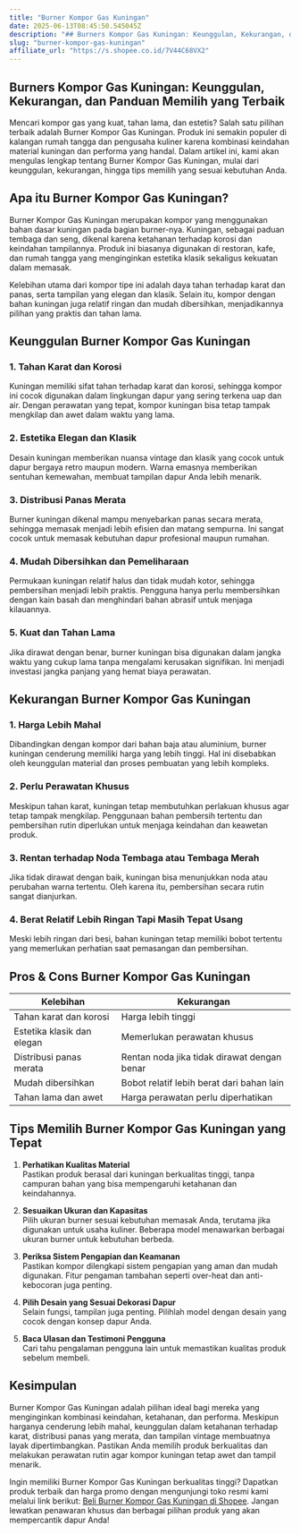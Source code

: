 ```yaml
---
title: "Burner Kompor Gas Kuningan"
date: 2025-06-13T08:45:50.545045Z
description: "## Burners Kompor Gas Kuningan: Keunggulan, Kekurangan, dan Panduan Memilih yang Terbaik..."
slug: "burner-kompor-gas-kuningan"
affiliate_url: "https://s.shopee.co.id/7V44C68VX2"
---
```

## Burners Kompor Gas Kuningan: Keunggulan, Kekurangan, dan Panduan Memilih yang Terbaik

Mencari kompor gas yang kuat, tahan lama, dan estetis? Salah satu pilihan terbaik adalah Burner Kompor Gas Kuningan. Produk ini semakin populer di kalangan rumah tangga dan pengusaha kuliner karena kombinasi keindahan material kuningan dan performa yang handal. Dalam artikel ini, kami akan mengulas lengkap tentang Burner Kompor Gas Kuningan, mulai dari keunggulan, kekurangan, hingga tips memilih yang sesuai kebutuhan Anda.

## Apa itu Burner Kompor Gas Kuningan?

Burner Kompor Gas Kuningan merupakan kompor yang menggunakan bahan dasar kuningan pada bagian burner-nya. Kuningan, sebagai paduan tembaga dan seng, dikenal karena ketahanan terhadap korosi dan keindahan tampilannya. Produk ini biasanya digunakan di restoran, kafe, dan rumah tangga yang menginginkan estetika klasik sekaligus kekuatan dalam memasak.

Kelebihan utama dari kompor tipe ini adalah daya tahan terhadap karat dan panas, serta tampilan yang elegan dan klasik. Selain itu, kompor dengan bahan kuningan juga relatif ringan dan mudah dibersihkan, menjadikannya pilihan yang praktis dan tahan lama.

## Keunggulan Burner Kompor Gas Kuningan

### 1. Tahan Karat dan Korosi  
Kuningan memiliki sifat tahan terhadap karat dan korosi, sehingga kompor ini cocok digunakan dalam lingkungan dapur yang sering terkena uap dan air. Dengan perawatan yang tepat, kompor kuningan bisa tetap tampak mengkilap dan awet dalam waktu yang lama.

### 2. Estetika Elegan dan Klasik  
Desain kuningan memberikan nuansa vintage dan klasik yang cocok untuk dapur bergaya retro maupun modern. Warna emasnya memberikan sentuhan kemewahan, membuat tampilan dapur Anda lebih menarik.

### 3. Distribusi Panas Merata  
Burner kuningan dikenal mampu menyebarkan panas secara merata, sehingga memasak menjadi lebih efisien dan matang sempurna. Ini sangat cocok untuk memasak kebutuhan dapur profesional maupun rumahan.

### 4. Mudah Dibersihkan dan Pemeliharaan  
Permukaan kuningan relatif halus dan tidak mudah kotor, sehingga pembersihan menjadi lebih praktis. Pengguna hanya perlu membersihkan dengan kain basah dan menghindari bahan abrasif untuk menjaga kilauannya.

### 5. Kuat dan Tahan Lama  
Jika dirawat dengan benar, burner kuningan bisa digunakan dalam jangka waktu yang cukup lama tanpa mengalami kerusakan signifikan. Ini menjadi investasi jangka panjang yang hemat biaya perawatan.

## Kekurangan Burner Kompor Gas Kuningan

### 1. Harga Lebih Mahal  
Dibandingkan dengan kompor dari bahan baja atau aluminium, burner kuningan cenderung memiliki harga yang lebih tinggi. Hal ini disebabkan oleh keunggulan material dan proses pembuatan yang lebih kompleks.

### 2. Perlu Perawatan Khusus  
Meskipun tahan karat, kuningan tetap membutuhkan perlakuan khusus agar tetap tampak mengkilap. Penggunaan bahan pembersih tertentu dan pembersihan rutin diperlukan untuk menjaga keindahan dan keawetan produk.

### 3. Rentan terhadap Noda Tembaga atau Tembaga Merah  
Jika tidak dirawat dengan baik, kuningan bisa menunjukkan noda atau perubahan warna tertentu. Oleh karena itu, pembersihan secara rutin sangat dianjurkan.

### 4. Berat Relatif Lebih Ringan Tapi Masih Tepat Usang  
Meski lebih ringan dari besi, bahan kuningan tetap memiliki bobot tertentu yang memerlukan perhatian saat pemasangan dan pembersihan.

## Pros & Cons Burner Kompor Gas Kuningan

| Kelebihan                                   | Kekurangan                                     |
|----------------------------------------------|------------------------------------------------|
| Tahan karat dan korosi                     | Harga lebih tinggi                          |
| Estetika klasik dan elegan                  | Memerlukan perawatan khusus                |
| Distribusi panas merata                     | Rentan noda jika tidak dirawat dengan benar |
| Mudah dibersihkan                          | Bobot relatif lebih berat dari bahan lain  |
| Tahan lama dan awet                        | Harga perawatan perlu diperhatikan        |

## Tips Memilih Burner Kompor Gas Kuningan yang Tepat

1. **Perhatikan Kualitas Material**  
Pastikan produk berasal dari kuningan berkualitas tinggi, tanpa campuran bahan yang bisa mempengaruhi ketahanan dan keindahannya.

2. **Sesuaikan Ukuran dan Kapasitas**  
Pilih ukuran burner sesuai kebutuhan memasak Anda, terutama jika digunakan untuk usaha kuliner. Beberapa model menawarkan berbagai ukuran burner untuk kebutuhan berbeda.

3. **Periksa Sistem Pengapian dan Keamanan**  
Pastikan kompor dilengkapi sistem pengapian yang aman dan mudah digunakan. Fitur pengaman tambahan seperti over-heat dan anti-kebocoran juga penting.

4. **Pilih Desain yang Sesuai Dekorasi Dapur**  
Selain fungsi, tampilan juga penting. Pilihlah model dengan desain yang cocok dengan konsep dapur Anda.

5. **Baca Ulasan dan Testimoni Pengguna**  
Cari tahu pengalaman pengguna lain untuk memastikan kualitas produk sebelum membeli.

## Kesimpulan

Burner Kompor Gas Kuningan adalah pilihan ideal bagi mereka yang menginginkan kombinasi keindahan, ketahanan, dan performa. Meskipun harganya cenderung lebih mahal, keunggulan dalam ketahanan terhadap karat, distribusi panas yang merata, dan tampilan vintage membuatnya layak dipertimbangkan. Pastikan Anda memilih produk berkualitas dan melakukan perawatan rutin agar kompor kuningan tetap awet dan tampil menarik.

Ingin memiliki Burner Kompor Gas Kuningan berkualitas tinggi? Dapatkan produk terbaik dan harga promo dengan mengunjungi toko resmi kami melalui link berikut: [Beli Burner Kompor Gas Kuningan di Shopee](https://s.shopee.co.id/7V44C68VX2). Jangan lewatkan penawaran khusus dan berbagai pilihan produk yang akan mempercantik dapur Anda!